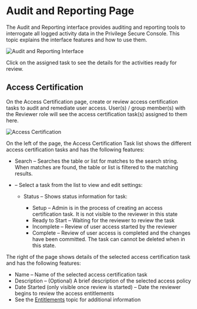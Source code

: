 # Audit and Reporting Page

The Audit and Reporting interface provides auditing and reporting tools to interrogate all logged
activity data in the Privilege Secure Console. This topic explains the interface features and how to
use them.

![Audit and Reporting Interface](/img/versioned_docs/privilegesecure_4.1/privilegesecure/accessmanagement/revieweruser/auditreporting/auditandreportingdashboard.webp)

Click on the assigned task to see the details for the activities ready for review.

## Access Certification

On the Access Certification page, create or review access certification tasks to audit and remediate
user access. User(s) / group member(s) with the Reviewer role will see the access certification
task(s) assigned to them here.

![Access Certification](/img/versioned_docs/privilegesecure_4.1/privilegesecure/accessmanagement/revieweruser/auditreporting/accesscertification.webp)

On the left of the page, the Access Certification Task list shows the different access certification
tasks and has the following features:

- Search – Searches the table or list for matches to the search string. When matches are found, the
  table or list is filtered to the matching results.
- – Select a task from the list to view and edit settings:

  - Status – Shows status information for task:

    - Setup – Admin is in the process of creating an access certification task. It is not
      visible to the reviewer in this state
    - Ready to Start – Waiting for the reviewer to review the task
    - Incomplete – Review of user access started by the reviewer
    - Complete – Review of user access is completed and the changes have been committed. The
      task can cannot be deleted when in this state.

The right of the page shows details of the selected access certification task and has the following
features:

- Name – Name of the selected access certification task
- Description – (Optional) A brief description of the selected access policy
- Date Started (only visible once review is started) – Date the reviewer begins to review the access
  entitlements
- See the
  [Entitlements](/docs/privilegesecure/4.1/privilegesecure/accessmanagement/revieweruser/auditreporting/entitlement.md)
  topic for additional information

